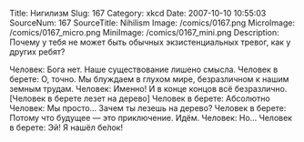 Title: Нигилизм 
Slug: 167 
Category: xkcd 
Date: 2007-10-10 10:55:03 
SourceNum: 167 
SourceTitle: Nihilism 
Image: /comics/0167.png 
MicroImage: /comics/0167_micro.png 
MiniImage: /comics/0167_mini.png 
Description: Почему у тебя не может быть обычных экзистенциальных тревог, как у других ребят? 

Человек: Бога нет. Наше существование лишено смысла.
Человек в берете: О, точно. Мы блуждаем в глухом мире, безразличном к нашим земным трудам.
Человек: Именно! И в конце концов всё безразлично.
[Человек в берете лезет на дерево]
Человек в берете: Абсолютно
Человек: Мы просто… Зачем ты лезешь на дерево?
Человек в берете: Потому что будущее — это приключение. Идём.
Человек: Но…
Человек в берете: Эй! Я нашёл бе́лок!
